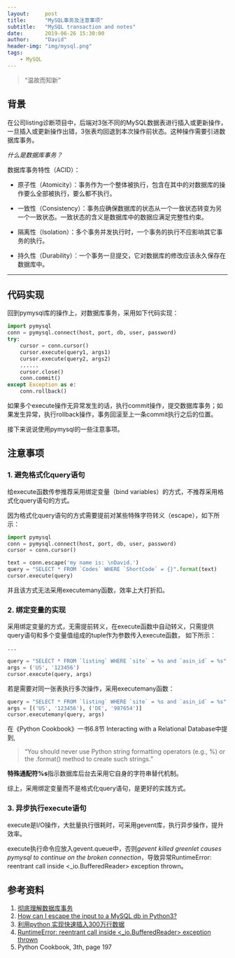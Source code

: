 ```yaml
---
layout:     post
title:      "MySQL事务及注意事项"
subtitle:   "MySQL transaction and notes"
date:       2019-06-26 15:30:00
author:     "David"
header-img: "img/mysql.png"
tags:
    - MySQL
---
```


> “温故而知新”


## 背景

在公司listing诊断项目中，后端对3张不同的MySQL数据表进行插入或更新操作，一旦插入或更新操作出错，3张表均回退到本次操作前状态。这种操作需要引进数据库事务。

*什么是数据库事务？*

数据库事务特性（ACID）：

- 原子性（Atomicity）：事务作为一个整体被执行，包含在其中的对数据库的操作要么全部被执行，要么都不执行。

- 一致性（Consistency）：事务应确保数据库的状态从一个一致状态转变为另一个一致状态。一致状态的含义是数据库中的数据应满足完整性约束。

- 隔离性（Isolation）：多个事务并发执行时，一个事务的执行不应影响其它事务的执行。

- 持久性（Durability）：一个事务一旦提交，它对数据库的修改应该永久保存在数据库中。


---
## 代码实现

回到pymysql库的操作上，对数据库事务，采用如下代码实现：

```python
import pymysql
conn = pymysql.connect(host, port, db, user, password)
try:
    cursor = conn.cursor()
    cursor.execute(query1, args1)
    cursor.execute(query2, args2)
    ......
    cursor.close()
    conn.commit()
except Exception as e:
    conn.rollback()
```

如果多个execute操作无异常发生的话，执行commit操作，提交数据库事务；如果发生异常，执行rollback操作，事务回滚至上一条commit执行之后的位置。

接下来说说使用pymysql的一些注意事项。  


## 注意事项


### 1. 避免格式化query语句

给execute函数传参推荐采用绑定变量（bind variables）的方式，不推荐采用格式化query语句的方式。

因为格式化query语句的方式需要提前对某些特殊字符转义（escape），如下所示：

```python
import pymysql
conn = pymysql.connect(host, port, db, user, password)
cursor = conn.cursor()

text = conn.escape('my name is: \nDavid.')
query = "SELECT * FROM `Codes` WHERE `ShortCode` = {}".format(text)
cursor.execute(query)
```

并且该方式无法采用executemany函数，效率上大打折扣。


### 2. 绑定变量的实现

采用绑定变量的方式，无需提前转义，在execute函数中自动转义，只需提供query语句和多个变量值组成的tuple作为参数传入execute函数， 如下所示：

```python
...

query = "SELECT * FROM `listing` WHERE `site` = %s and `asin_id` = %s"
args = ('US', '123456')
cursor.execute(query, args)
```

若是需要对同一张表执行多次操作，采用executemany函数：

```python
query = "SELECT * FROM `listing` WHERE `site` = %s and `asin_id` = %s"
args = [('US', '123456'), ('DE', '987654')]
cursor.executemany(query, args)
```

在《Python Cookbook》一书6.8节 Interacting with a Relational Database中提到,

> “You should never use Python string formatting operators (e.g., %) or the .format() method to create such strings.”

**特殊通配符%s**指示数据库后台去采用它自身的字符串替代机制。

综上，采用绑定变量而不是格式化query语句，是更好的实践方式。


### 3. 异步执行execute语句
 
execute是I/O操作，大批量执行很耗时，可采用gevent库，执行异步操作，提升效率。

execute执行命令应放入gevent.queue中，否则*gevent killed greenlet causes pymysql to continue on the broken connection*，导致异常RuntimeError: reentrant call inside <_io.BufferedReader> exception thrown。


## 参考资料

1. [彻底理解数据库事务](https://www.hollischuang.com/archives/898)
2. [How can I escape the input to a MySQL db in Python3?](https://stackoverflow.com/questions/11363335/how-can-i-escape-the-input-to-a-mysql-db-in-python3)
3. [利用python 实现快速插入300万行数据](https://blog.51cto.com/haowen/2139510)
4. [RuntimeError: reentrant call inside <_io.BufferedReader> exception thrown](https://github.com/PyMySQL/PyMySQL/issues/260)
5. Python Cookbook, 3th, page 197

